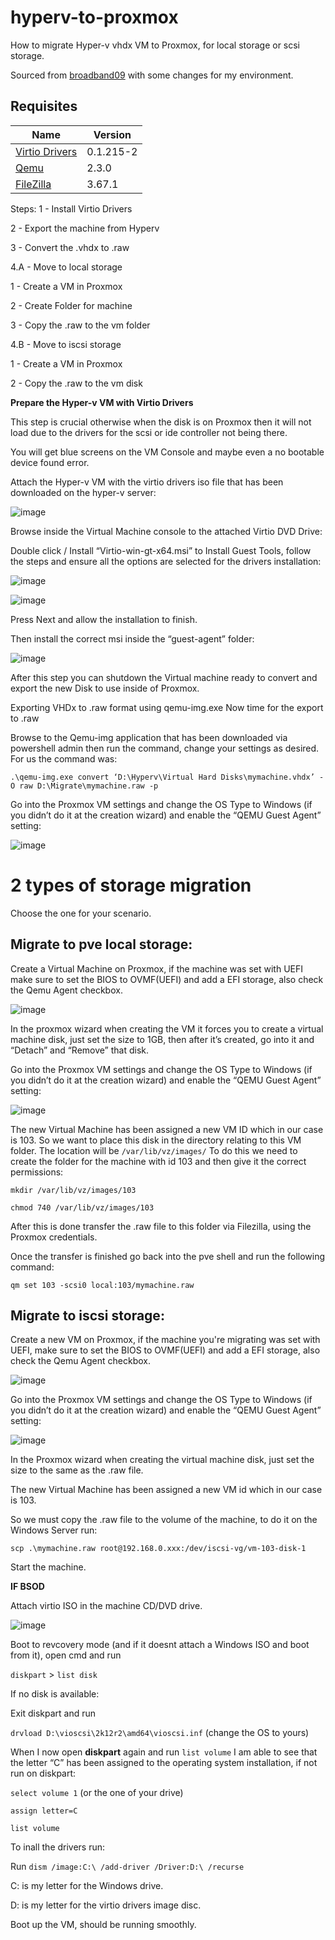 # hyperv-to-proxmox
How to migrate Hyper-v vhdx VM to Proxmox, for local storage or scsi storage.

Sourced from [broadband09](https://broadband9.co.uk/how-to-migrate-hyper-v-vhdx-vm-to-proxmox-qcow2/) with some changes for my environment.

## Requisites

| Name | Version |
|------|---------|
| <a name="Virtio Drivers"></a> [Virtio Drivers](https://fedorapeople.org/groups/virt/virtio-win/direct-downloads/archive-virtio/virtio-win-0.1.215-2/virtio-win.iso) | 0.1.215-2 |
| <a name="Qemu "></a> [Qemu ](https://cloudbase.it/qemu-img-windows/) |2.3.0 |
| <a name="FileZilla "></a> [FileZilla ](https://cloudbase.it/qemu-img-windows/](https://filezilla-project.org/download.php)) |3.67.1|

Steps:
1 - Install Virtio Drivers

2 - Export the machine from Hyperv

3 - Convert the .vhdx to .raw

4.A - Move to local storage 

  1 - Create a VM in Proxmox
  
  2 - Create Folder for machine
  
  3 - Copy the .raw to the vm folder
  
4.B - Move to iscsi storage

  1 - Create a VM in Proxmox
  
  2 - Copy the .raw to the vm disk
  


**Prepare the Hyper-v VM with Virtio Drivers**


This step is crucial otherwise when the disk is on Proxmox then it will not load due to the drivers for the scsi or ide controller not being there.

You will get blue screens on the VM Console and maybe even a no bootable device found error.

Attach the Hyper-v VM with the virtio drivers iso file that has been downloaded on the hyper-v server:

![image](https://github.com/lucianothesilva/hyperv-to-proxmox/assets/20344783/fab537b9-5a82-454b-a93c-1c48eb9aaee7)

Browse inside the Virtual Machine console to the attached Virtio DVD Drive:

Double click / Install “Virtio-win-gt-x64.msi” to Install Guest Tools, follow the steps and ensure all the options are selected for the drivers installation:

![image](https://github.com/lucianothesilva/hyperv-to-proxmox/assets/20344783/9f5140c2-c8ba-4880-a934-29c0b566b58e)

![image](https://github.com/lucianothesilva/hyperv-to-proxmox/assets/20344783/0aa97cd8-bdf1-40da-91a4-3d07f40e3218)

Press Next and allow the installation to finish.

Then install the correct msi inside the “guest-agent” folder:

![image](https://github.com/lucianothesilva/hyperv-to-proxmox/assets/20344783/29b242bc-7a93-4b2a-b3ad-5bf5c932aac4)


After this step you can shutdown the Virtual machine ready to convert and export the new Disk to use inside of Proxmox.

Exporting VHDx to .raw format using qemu-img.exe
Now time for the export to .raw

Browse to the Qemu-img application that has been downloaded via powershell admin then run the command, change your settings as desired. For us the command was:

`.\qemu-img.exe convert ‘D:\Hyperv\Virtual Hard Disks\mymachine.vhdx’ -O raw D:\Migrate\mymachine.raw -p`


Go into the Proxmox VM settings and change the OS Type to Windows (if you didn’t do it at the creation wizard) and enable the “QEMU Guest Agent” setting:

![image](https://github.com/lucianothesilva/hyperv-to-proxmox/assets/20344783/17f6dc4e-89cf-4fca-9118-a3b4d328ff15)


# 2 types of storage migration

Choose the one for your scenario.

## **Migrate to pve local storage:**

Create a Virtual Machine on Proxmox, if the machine was set with UEFI make sure to set the BIOS to OVMF(UEFI) and add a EFI storage, also check the Qemu Agent checkbox.

![image](https://github.com/user-attachments/assets/d013942b-45dd-4138-81fd-d2e2d5d31c3f)

In the proxmox wizard when creating the VM it forces you to create a virtual machine disk, just set the size to 1GB, then after it’s created, go into it and “Detach” and “Remove” that disk.

Go into the Proxmox VM settings and change the OS Type to Windows (if you didn’t do it at the creation wizard) and enable the “QEMU Guest Agent” setting:

![image](https://github.com/lucianothesilva/hyperv-to-proxmox/assets/20344783/17f6dc4e-89cf-4fca-9118-a3b4d328ff15)

The new Virtual Machine has been assigned a new VM ID which in our case is 103.
So we want to place this disk in the directory relating to this VM folder.
The location will be `/var/lib/vz/images/`
To do this we need to create the folder for the machine with id 103 and then give it the correct permissions:

`mkdir /var/lib/vz/images/103`

`chmod 740 /var/lib/vz/images/103`

After this is done transfer the .raw file to this folder via Filezilla, using the Proxmox credentials.

Once the transfer is finished go back into the pve shell and run the following command:

`qm set 103 -scsi0 local:103/mymachine.raw`


## **Migrate to iscsi storage:**

Create a new VM on Proxmox, if the machine you're migrating was set with UEFI, make sure to set the BIOS to OVMF(UEFI) and add a EFI storage, also check the Qemu Agent checkbox.

![image](https://github.com/user-attachments/assets/d013942b-45dd-4138-81fd-d2e2d5d31c3f)

Go into the Proxmox VM settings and change the OS Type to Windows (if you didn’t do it at the creation wizard) and enable the “QEMU Guest Agent” setting:

![image](https://github.com/lucianothesilva/hyperv-to-proxmox/assets/20344783/17f6dc4e-89cf-4fca-9118-a3b4d328ff15)


In the Proxmox wizard when creating the virtual machine disk, just set the size to the same as the .raw file.

The new Virtual Machine has been assigned a new VM id which in our case is 103.

So we must copy the .raw file to the volume of the machine, to do it on the Windows Server run:

`scp .\mymachine.raw root@192.168.0.xxx:/dev/iscsi-vg/vm-103-disk-1`

Start the machine.

**IF BSOD**

Attach virtio ISO in the machine CD/DVD drive.

![image](https://github.com/lucianothesilva/hyperv-to-proxmox/assets/20344783/74f0c53e-02bf-4073-a15c-aedd554c275d)


Boot to revcovery mode (and if it doesnt attach a Windows ISO and boot from it), open cmd and run 

`diskpart` > `list disk`

If no disk is available:

Exit diskpart and run 

`drvload D:\vioscsi\2k12r2\amd64\vioscsi.inf` (change the OS to yours)

When I now open **diskpart** again and run `list volume` I am able to see that the letter “C” has been assigned to the operating system installation, if not run on diskpart:

`select volume 1` (or the one of your drive)

`assign letter=C`

`list volume`

To inall the drivers run:

Run `dism /image:C:\ /add-driver /Driver:D:\ /recurse`

C: is my letter for the Windows drive.

D: is my letter for the virtio drivers image disc.

Boot up the VM, should be running smoothly.
